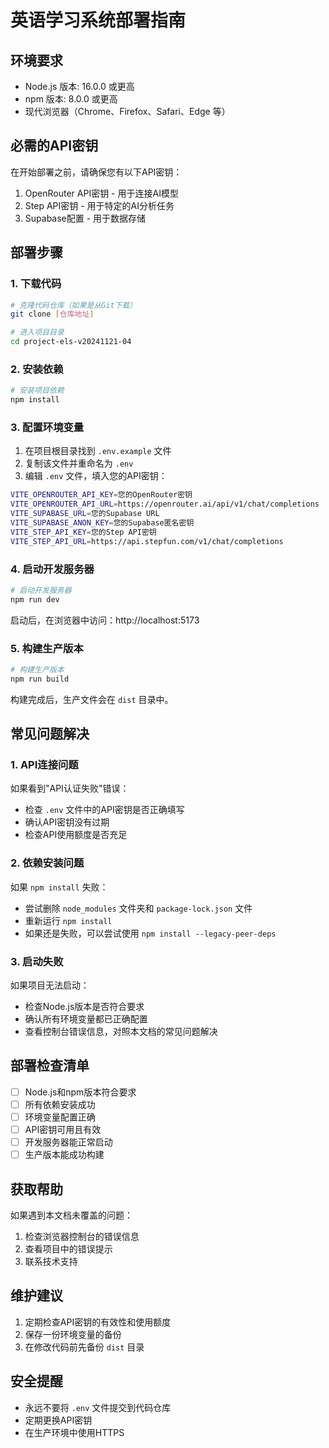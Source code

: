 # 英语学习系统部署指南

## 环境要求
- Node.js 版本: 16.0.0 或更高
- npm 版本: 8.0.0 或更高
- 现代浏览器（Chrome、Firefox、Safari、Edge 等）

## 必需的API密钥
在开始部署之前，请确保您有以下API密钥：
1. OpenRouter API密钥 - 用于连接AI模型
2. Step API密钥 - 用于特定的AI分析任务
3. Supabase配置 - 用于数据存储

## 部署步骤

### 1. 下载代码
```bash
# 克隆代码仓库（如果是从Git下载）
git clone [仓库地址]

# 进入项目目录
cd project-els-v20241121-04
```

### 2. 安装依赖
```bash
# 安装项目依赖
npm install
```

### 3. 配置环境变量
1. 在项目根目录找到 `.env.example` 文件
2. 复制该文件并重命名为 `.env`
3. 编辑 `.env` 文件，填入您的API密钥：
```bash
VITE_OPENROUTER_API_KEY=您的OpenRouter密钥
VITE_OPENROUTER_API_URL=https://openrouter.ai/api/v1/chat/completions
VITE_SUPABASE_URL=您的Supabase URL
VITE_SUPABASE_ANON_KEY=您的Supabase匿名密钥
VITE_STEP_API_KEY=您的Step API密钥
VITE_STEP_API_URL=https://api.stepfun.com/v1/chat/completions
```

### 4. 启动开发服务器
```bash
# 启动开发服务器
npm run dev
```
启动后，在浏览器中访问：http://localhost:5173

### 5. 构建生产版本
```bash
# 构建生产版本
npm run build
```
构建完成后，生产文件会在 `dist` 目录中。

## 常见问题解决

### 1. API连接问题
如果看到"API认证失败"错误：
- 检查 `.env` 文件中的API密钥是否正确填写
- 确认API密钥没有过期
- 检查API使用额度是否充足

### 2. 依赖安装问题
如果 `npm install` 失败：
- 尝试删除 `node_modules` 文件夹和 `package-lock.json` 文件
- 重新运行 `npm install`
- 如果还是失败，可以尝试使用 `npm install --legacy-peer-deps`

### 3. 启动失败
如果项目无法启动：
- 检查Node.js版本是否符合要求
- 确认所有环境变量都已正确配置
- 查看控制台错误信息，对照本文档的常见问题解决

## 部署检查清单
- [ ] Node.js和npm版本符合要求
- [ ] 所有依赖安装成功
- [ ] 环境变量配置正确
- [ ] API密钥可用且有效
- [ ] 开发服务器能正常启动
- [ ] 生产版本能成功构建

## 获取帮助
如果遇到本文档未覆盖的问题：
1. 检查浏览器控制台的错误信息
2. 查看项目中的错误提示
3. 联系技术支持

## 维护建议
1. 定期检查API密钥的有效性和使用额度
2. 保存一份环境变量的备份
3. 在修改代码前先备份 `dist` 目录

## 安全提醒
- 永远不要将 `.env` 文件提交到代码仓库
- 定期更换API密钥
- 在生产环境中使用HTTPS
